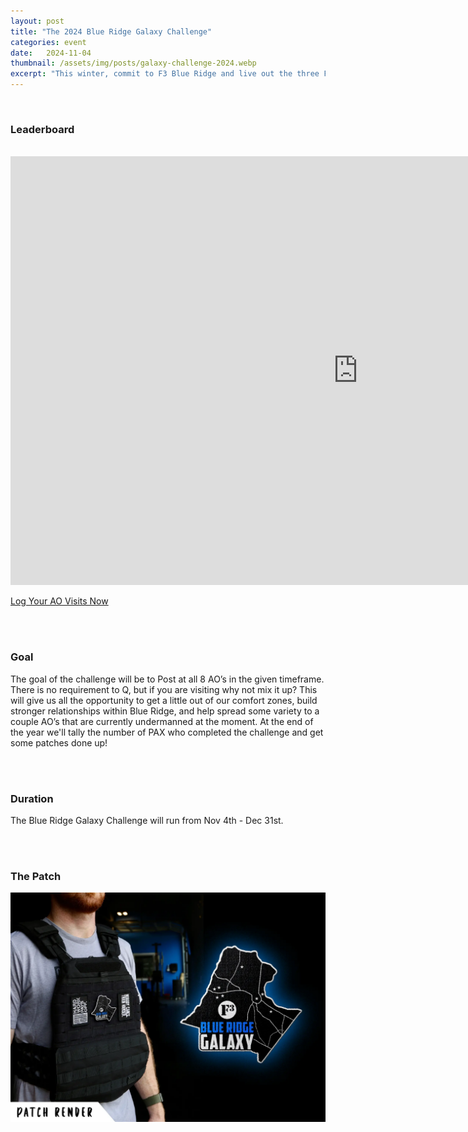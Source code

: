 ```yaml
---
layout: post
title: "The 2024 Blue Ridge Galaxy Challenge"
categories: event
date:   2024-11-04
thumbnail: /assets/img/posts/galaxy-challenge-2024.webp
excerpt: "This winter, commit to F3 Blue Ridge and live out the three Fs while visiting your fellow HIM's AOs"
---
```

<br />

### Leaderboard
<br />

<iframe width="1111" height="686" seamless frameborder="0" scrolling="no" src="https://docs.google.com/spreadsheets/d/e/2PACX-1vQ6UeZC3iEtnENh8oMqX7tEHRMd6yneXtcgK-KZKGi6rTx6SSF-1B12NoGV3aqwOZDm5k01yYCwX8OH/pubchart?oid=417731153&amp;format=interactive"></iframe>


<br />

<a class="theme-btn" href="https://forms.gle/S9XhH4uzG5RLfDWE7" target="_blank">Log Your AO Visits Now</a>


<br /><br />

### Goal
  The goal of the challenge will be to Post at all 8 AO’s in the given timeframe.  There is no requirement to Q, but if you are visiting why not mix it up?  This will give us all the opportunity to get a little out of our comfort zones, build stronger relationships within Blue Ridge, and help spread some variety to a couple AO’s that are currently undermanned at the moment. At the end of the year we'll tally the number of PAX who completed the challenge and get some patches done up!

<br /><br />

### Duration
The Blue Ridge Galaxy Challenge will run from Nov 4th - Dec 31st.

<br /><br />

### The Patch
<img src="/assets/img/posts/galaxy-patch-render-2024.webp" class="mb-4 img-fluid" alt="Blue Ridge Galaxay Challenge Patch">
